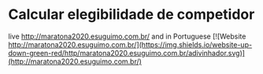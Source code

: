 # Calcular elegibilidade de competidor

live http://maratona2020.esuguimo.com.br/ and in Portuguese
[![Website http://maratona2020.esuguimo.com.br/](https://img.shields.io/website-up-down-green-red/http/maratona2020.esuguimo.com.br/adivinhador.svg)](http://maratona2020.esuguimo.com.br/)

